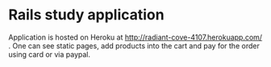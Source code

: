 # Rails study application

Application is hosted on Heroku at http://radiant-cove-4107.herokuapp.com/ . One can see static pages, add products into the cart and pay for the order using card or via paypal.

